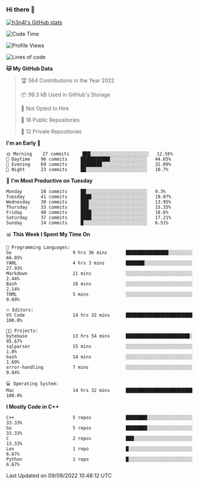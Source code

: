 ### Hi there 👋

[![h3n4l's GitHub stats](https://github-readme-stats.vercel.app/api?username=h3n4l&count_private=true&show_icons=true&theme=radical)](https://github.com/h3n4l/github-readme-stats)

<!--START_SECTION:waka-->
![Code Time](http://img.shields.io/badge/Code%20Time-661%20hrs%2015%20mins-blue)

![Profile Views](http://img.shields.io/badge/Profile%20Views-3-blue)

![Lines of code](https://img.shields.io/badge/From%20Hello%20World%20I%27ve%20Written-43%20Thousand%20lines%20of%20code-blue)

**🐱 My GitHub Data** 

> 🏆 564 Contributions in the Year 2022
 > 
> 📦 99.3 kB Used in GitHub's Storage 
 > 
> 🚫 Not Opted to Hire
 > 
> 📜 18 Public Repositories 
 > 
> 🔑 12 Private Repositories  
 > 
**I'm an Early 🐤** 

```text
🌞 Morning    27 commits     ███░░░░░░░░░░░░░░░░░░░░░░   12.56% 
🌆 Daytime    96 commits     ███████████░░░░░░░░░░░░░░   44.65% 
🌃 Evening    69 commits     ████████░░░░░░░░░░░░░░░░░   32.09% 
🌙 Night      23 commits     ██░░░░░░░░░░░░░░░░░░░░░░░   10.7%

```
📅 **I'm Most Productive on Tuesday** 

```text
Monday       20 commits     ██░░░░░░░░░░░░░░░░░░░░░░░   9.3% 
Tuesday      41 commits     ████░░░░░░░░░░░░░░░░░░░░░   19.07% 
Wednesday    30 commits     ███░░░░░░░░░░░░░░░░░░░░░░   13.95% 
Thursday     33 commits     ███░░░░░░░░░░░░░░░░░░░░░░   15.35% 
Friday       40 commits     ████░░░░░░░░░░░░░░░░░░░░░   18.6% 
Saturday     37 commits     ████░░░░░░░░░░░░░░░░░░░░░   17.21% 
Sunday       14 commits     █░░░░░░░░░░░░░░░░░░░░░░░░   6.51%

```


📊 **This Week I Spent My Time On** 

```text
💬 Programming Languages: 
Go                       9 hrs 36 mins       ████████████████░░░░░░░░░   66.05% 
YAML                     4 hrs 3 mins        ███████░░░░░░░░░░░░░░░░░░   27.93% 
Markdown                 21 mins             ░░░░░░░░░░░░░░░░░░░░░░░░░   2.44% 
Bash                     18 mins             ░░░░░░░░░░░░░░░░░░░░░░░░░   2.14% 
TOML                     5 mins              ░░░░░░░░░░░░░░░░░░░░░░░░░   0.69%

🔥 Editors: 
VS Code                  14 hrs 32 mins      █████████████████████████   100.0%

🐱‍💻 Projects: 
bytebase                 13 hrs 54 mins      ████████████████████████░   95.67% 
sqlparser                15 mins             ░░░░░░░░░░░░░░░░░░░░░░░░░   1.8% 
bash                     14 mins             ░░░░░░░░░░░░░░░░░░░░░░░░░   1.69% 
error-handling           7 mins              ░░░░░░░░░░░░░░░░░░░░░░░░░   0.84%

💻 Operating System: 
Mac                      14 hrs 32 mins      █████████████████████████   100.0%

```

**I Mostly Code in C++** 

```text
C++                      5 repos             ████████░░░░░░░░░░░░░░░░░   33.33% 
Go                       5 repos             ████████░░░░░░░░░░░░░░░░░   33.33% 
C                        2 repos             ███░░░░░░░░░░░░░░░░░░░░░░   13.33% 
Lex                      1 repo              █░░░░░░░░░░░░░░░░░░░░░░░░   6.67% 
Python                   1 repo              █░░░░░░░░░░░░░░░░░░░░░░░░   6.67%

```



 Last Updated on 09/09/2022 10:48:12 UTC
<!--END_SECTION:waka-->

